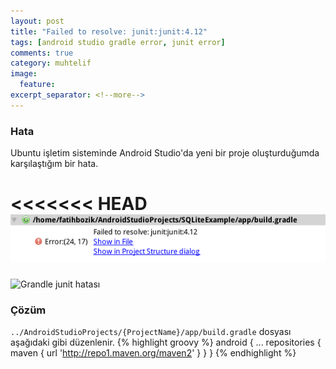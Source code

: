 ```yaml
---
layout: post
title: "Failed to resolve: junit:junit:4.12"
tags: [android studio gradle error, junit error]
comments: true
category: muhtelif
image:
  feature:
excerpt_separator: <!--more-->
---
```


### Hata
Ubuntu işletim sisteminde Android Studio'da yeni bir proje oluşturduğumda karşılaştığım bir hata.

<!--more-->

<<<<<<< HEAD
<img style="max-width: 100%;" src="/images/failed-to-resolve-junit/junit error.png" alt="Grandle junit hatası" height="auto">
=======
<img style="max-width: 100%;" src="{{ site.baseurl }}/images/failed-to-resolve-junit/junit error.png" alt="Grandle junit hatası" height="auto">

### Çözüm
`../AndroidStudioProjects/{ProjectName}/app/build.gradle` dosyası aşağıdaki gibi düzenlenir.
{% highlight groovy %}
android {
    ...
    repositories {
        maven { url 'http://repo1.maven.org/maven2' }
    }
}
{% endhighlight %}
